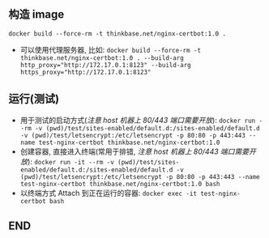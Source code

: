 ## 构造 image

   `docker build --force-rm -t thinkbase.net/nginx-certbot:1.0 .`

- 可以使用代理服务器, 比如:
  `docker build --force-rm -t thinkbase.net/nginx-certbot:1.0 . --build-arg http_proxy="http://172.17.0.1:8123" --build-arg https_proxy="http://172.17.0.1:8123"`



## 运行(测试)

- 用于测试的启动方式(*注意 host 机器上 80/443 端口需要开放*):
  `docker run --rm -v (pwd)/test/sites-enabled/default.d:/sites-enabled/default.d -v (pwd)/test/letsencrypt:/etc/letsencrypt -p 80:80 -p 443:443 --name test-nginx-certbot thinkbase.net/nginx-certbot:1.0`
- 创建容器, 直接进入终端(常用于排错, *注意 host 机器上 80/443 端口需要开放*):
  `docker run -it --rm -v (pwd)/test/sites-enabled/default.d:/sites-enabled/default.d -v (pwd)/test/letsencrypt:/etc/letsencrypt -p 80:80 -p 443:443 --name test-nginx-certbot thinkbase.net/nginx-certbot:1.0 bash`
- 以终端方式 Attach 到正在运行的容器:
  `docker exec -it test-nginx-certbot bash`



## END